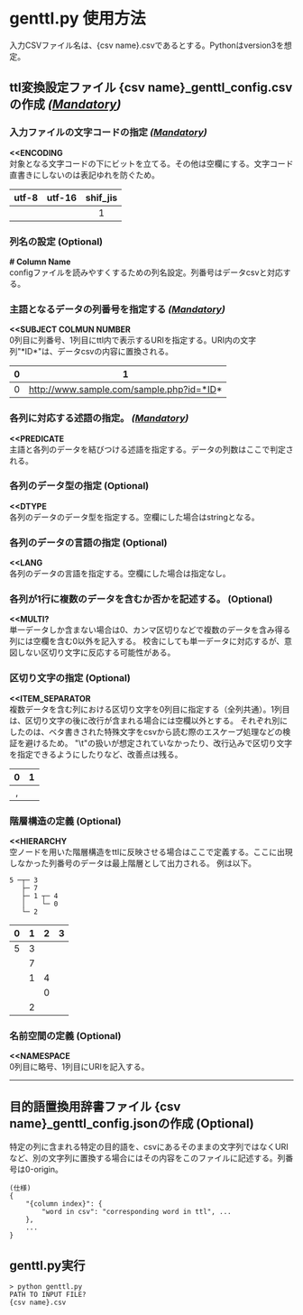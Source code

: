 # genttl.py 使用方法
入力CSVファイル名は、{csv name}.csvであるとする。Pythonはversion3を想定。
## ttl変換設定ファイル {csv name}_genttl_config.csvの作成 *(<u>Mandatory</u>)*

### 入力ファイルの文字コードの指定 *(<u>Mandatory</u>)*
**<<ENCODING**  
対象となる文字コードの下にビットを立てる。その他は空欄にする。文字コード直書きにしないのは表記ゆれを防ぐため。

| utf-8 | utf-16 | shif_jis |
| :---: | :---: | :---: |
|  |  | 1 |

### 列名の設定 (Optional)
**\# Column Name**  
configファイルを読みやすくするための列名設定。列番号はデータcsvと対応する。

### 主語となるデータの列番号を指定する *(<u>Mandatory</u>)*
**<<SUBJECT COLMUN NUMBER**  
0列目に列番号、1列目にttl内で表示するURIを指定する。URI内の文字列"\*ID\*"は、データcsvの内容に置換される。

| 0 | 1 |
| :---: | :---: |
| 0 | http://www.sample.com/sample.php?id=*ID* |

### 各列に対応する述語の指定。 *(<u>Mandatory</u>)*
**<<PREDICATE**  
主語と各列のデータを結びつける述語を指定する。データの列数はここで判定される。

### 各列のデータ型の指定 (Optional)
**<<DTYPE**  
各列のデータのデータ型を指定する。空欄にした場合はstringとなる。

### 各列のデータの言語の指定 (Optional)
**<<LANG**  
各列のデータの言語を指定する。空欄にした場合は指定なし。

### 各列が1行に複数のデータを含むか否かを記述する。 (Optional)
**<<MULTI?**  
単一データしか含まない場合は0、カンマ区切りなどで複数のデータを含み得る列には空欄を含む0以外を記入する。
校舎にしても単一データに対応するが、意図しない区切り文字に反応する可能性がある。

### 区切り文字の指定 (Optional)
**<<ITEM_SEPARATOR**  
複数データを含む列における区切り文字を0列目に指定する（全列共通）。1列目は、区切り文字の後に改行が含まれる場合には空欄以外とする。
それぞれ別にしたのは、ベタ書きされた特殊文字をcsvから読む際のエスケープ処理などの検証を避けるため。
"\t"の扱いが想定されていなかったり、改行込みで区切り文字を指定できるようにしたりなど、改善点は残る。

| 0 | 1 |
| :---: | :---: |
| , |  |

### 階層構造の定義 (Optional)
**<<HIERARCHY**  
空ノードを用いた階層構造をttlに反映させる場合はここで定義する。ここに出現しなかった列番号のデータは最上階層として出力される。
例は以下。

    5 ─┬─ 3
       ├─ 7
       ├─ 1 ┬─ 4
       │    └─ 0
       └─ 2
       
| 0 | 1 | 2 | 3 |
| :---: | :---: | :---: | :---: |
| 5 | 3 |  |  |
|  | 7 |  |  |
|  | 1 | 4 |  |
|  |  | 0 |  |
|  | 2 |  |  |

### 名前空間の定義 (Optional)
**<<NAMESPACE**  
0列目に略号、1列目にURIを記入する。
        
---------------------------------------------------------------
## 目的語置換用辞書ファイル {csv name}_genttl_config.jsonの作成 (Optional)
特定の列に含まれる特定の目的語を、csvにあるそのままの文字列ではなくURIなど、別の文字列に置換する場合にはその内容をこのファイルに記述する。列番号は0-origin。
    
    (仕様)
    {
        "{column index}": {
            "word in csv": "corresponding word in ttl", ...
        },
        ...
    }
## genttl.py実行
`> python genttl.py`  
`PATH TO INPUT FILE?`  
`{csv name}.csv`
